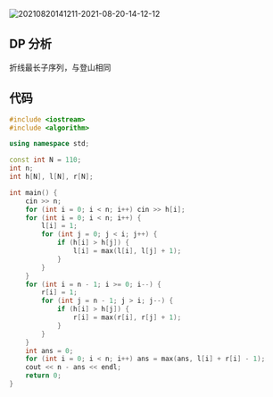 ![20210820141211-2021-08-20-14-12-12](https://raw.githubusercontent.com/fengwei2002/Pictures_02/master/images/20210820141211-2021-08-20-14-12-12.png)

## DP 分析

折线最长子序列，与登山相同

## 代码


``` cpp 
#include <iostream>
#include <algorithm>

using namespace std;

const int N = 110;
int n;
int h[N], l[N], r[N];

int main() {
    cin >> n;
    for (int i = 0; i < n; i++) cin >> h[i];
    for (int i = 0; i < n; i++) {
        l[i] = 1;
        for (int j = 0; j < i; j++) {
            if (h[i] > h[j]) {
                l[i] = max(l[i], l[j] + 1);
            }
        }
    }
    for (int i = n - 1; i >= 0; i--) {
        r[i] = 1;
        for (int j = n - 1; j > i; j--) {
            if (h[i] > h[j]) {
                r[i] = max(r[i], r[j] + 1);
            }
        }
    }
    int ans = 0;
    for (int i = 0; i < n; i++) ans = max(ans, l[i] + r[i] - 1);
    cout << n - ans << endl;
    return 0;
}
```